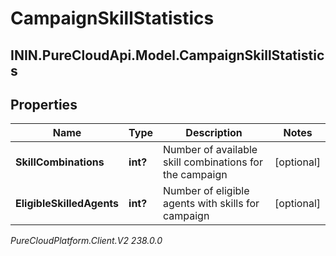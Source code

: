 # CampaignSkillStatistics

## ININ.PureCloudApi.Model.CampaignSkillStatistics

## Properties

|Name | Type | Description | Notes|
|------------ | ------------- | ------------- | -------------|
| **SkillCombinations** | **int?** | Number of available skill combinations for the campaign | [optional] |
| **EligibleSkilledAgents** | **int?** | Number of eligible agents with skills for campaign | [optional] |



_PureCloudPlatform.Client.V2 238.0.0_
